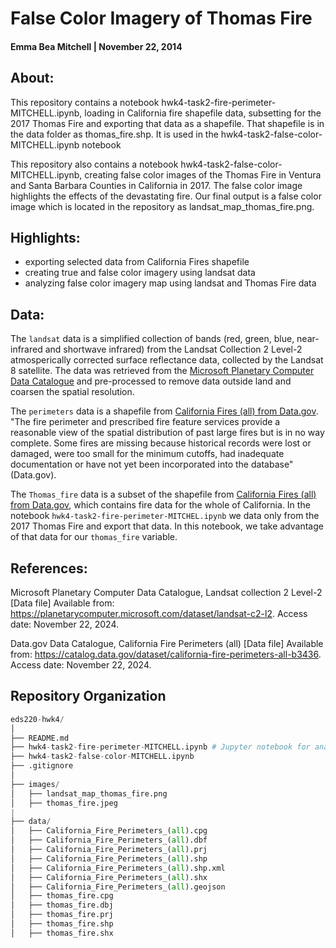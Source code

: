 # False Color Imagery of Thomas Fire

#### Emma Bea Mitchell | November 22, 2014


## About:

This repository contains a notebook hwk4-task2-fire-perimeter-MITCHELL.ipynb, loading in California fire shapefile data, subsetting for the 2017 Thomas Fire and exporting that data as a shapefile. That shapefile is in the data folder as thomas_fire.shp. It is used in the hwk4-task2-false-color-MITCHELL.ipynb notebook 

This repository also contains a notebook hwk4-task2-false-color-MITCHELL.ipynb, creating false color images of the Thomas Fire in Ventura and Santa Barbara Counties in California in 2017. The false color image highlights the effects of the devastating fire. Our final output is a false color image which is located in the repository as landsat_map_thomas_fire.png.

## Highlights:

- exporting selected data from California Fires shapefile
- creating true and false color imagery using landsat data
- analyzing false color imagery map using landsat and Thomas Fire data

## Data:

The `landsat` data is a simplified collection of bands (red, green, blue, near-infrared and shortwave infrared) from the Landsat Collection 2 Level-2 atmosperically corrected surface reflectance data, collected by the Landsat 8 satellite. The data was retrieved from the [Microsoft Planetary Computer Data Catalogue](https://planetarycomputer.microsoft.com/dataset/landsat-c2-l2) and pre-processed to remove data outside land and coarsen the spatial resolution. 

The `perimeters` data is a shapefile from [California Fires (all) from Data.gov](https://catalog.data.gov/dataset/california-fire-perimeters-all-b3436). "The fire perimeter and prescribed fire feature services provide a reasonable view of the spatial distribution of past large fires but is in no way complete. Some fires are missing because historical records were lost or damaged, were too small for the minimum cutoffs, had inadequate documentation or have not yet been incorporated into the database" (Data.gov).

The `Thomas_fire` data is a subset of the shapefile from [California Fires (all) from Data.gov](https://catalog.data.gov/dataset/california-fire-perimeters-all-b3436), which contains fire data for the whole of California. In the notebook `hwk4-task2-fire-perimeter-MITCHEL.ipynb` we data only from the 2017 Thomas Fire and export that data. In this notebook, we take advantage of that data for our `thomas_fire` variable. 

## References:

Microsoft Planetary Computer Data Catalogue, Landsat collection 2 Level-2 [Data file] Available from: https://planetarycomputer.microsoft.com/dataset/landsat-c2-l2. Access date: November 22, 2024.

Data.gov Data Catalogue, California Fire Perimeters (all) [Data file] Available from: https://catalog.data.gov/dataset/california-fire-perimeters-all-b3436. Access date: November 22, 2024.

## Repository Organization
``` python
eds220-hwk4/
│
├── README.md                     
├── hwk4-task2-fire-perimeter-MITCHELL.ipynb # Jupyter notebook for analysis
├── hwk4-task2-false-color-MITCHELL.ipynb                      
├── .gitignore                    
│
├── images/                       
│   ├── landsat_map_thomas_fire.png
│   ├── thomas_fire.jpeg
|
├── data/
│   ├── California_Fire_Perimeters_(all).cpg
│   ├── California_Fire_Perimeters_(all).dbf
│   ├── California_Fire_Perimeters_(all).prj
│   ├── California_Fire_Perimeters_(all).shp
│   ├── California_Fire_Perimeters_(all).shp.xml
│   ├── California_Fire_Perimeters_(all).shx
│   ├── California_Fire_Perimeters_(all).geojson
│   ├── thomas_fire.cpg
│   ├── thomas_fire.dbj
│   ├── thomas_fire.prj
│   ├── thomas_fire.shp
│   ├── thomas_fire.shx
```
